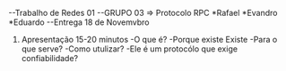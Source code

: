 --Trabalho de Redes 01
--GRUPO 03 => Protocolo RPC
*Rafael
*Evandro
*Eduardo
--Entrega 18 de Novemvbro

1) Apresentação 15-20 minutos
-O que é?
-Porque existe  Existe
-Para o que serve?
-Como utulizar?
-Ele é um protocólo que exige confiabilidade?
